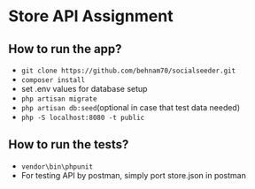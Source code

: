# Store API Assignment

## How to run the app?
  * `git clone https://github.com/behnam70/socialseeder.git`
  * `composer install`
  *  set .env values for database setup
  * `php artisan migrate`
  * `php artisan db:seed`(optional in case that test data needed)
  * `php -S localhost:8080 -t public`
  
## How to run the tests?
  * `vendor\bin\phpunit`
  *  For testing API by postman, simply port store.json in postman
